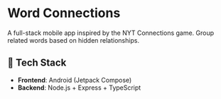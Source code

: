 # Word Connections

A full-stack mobile app inspired by the NYT Connections game. Group related words based on hidden relationships.

## 🔧 Tech Stack

- **Frontend**: Android (Jetpack Compose)
- **Backend**: Node.js + Express + TypeScript




